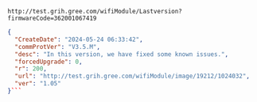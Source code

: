 `http://test.grih.gree.com/wifiModule/Lastversion?firmwareCode=362001067419`

```json
{
  "CreateDate": "2024-05-24 06:33:42",
  "commProtVer": "V3.5.M",
  "desc": "In this version, we have fixed some known issues.",
  "forcedUpgrade": 0,
  "r": 200,
  "url": "http://test.grih.gree.com/wifiModule/image/19212/1024032",
  "ver": "1.05"
}```